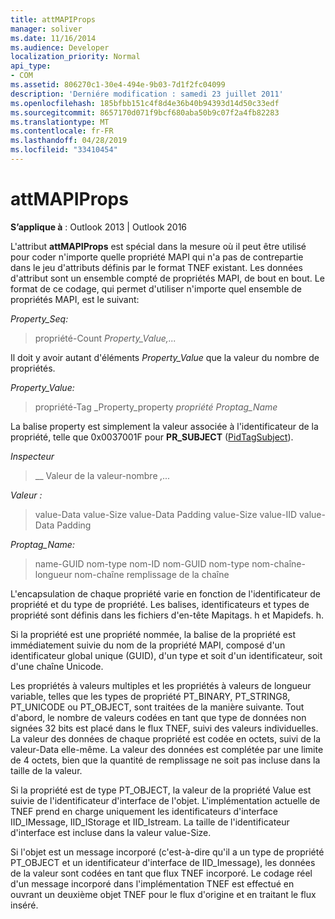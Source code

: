 ```yaml
---
title: attMAPIProps
manager: soliver
ms.date: 11/16/2014
ms.audience: Developer
localization_priority: Normal
api_type:
- COM
ms.assetid: 806270c1-30e4-494e-9b03-7d1f2fc04099
description: 'Derniére modification : samedi 23 juillet 2011'
ms.openlocfilehash: 185bfbb151c4f8d4e36b40b94393d14d50c33edf
ms.sourcegitcommit: 8657170d071f9bcf680aba50b9c07f2a4fb82283
ms.translationtype: MT
ms.contentlocale: fr-FR
ms.lasthandoff: 04/28/2019
ms.locfileid: "33410454"
---
```

# <a name="attmapiprops"></a>attMAPIProps

  
  
**S’applique à** : Outlook 2013 | Outlook 2016 
  
L'attribut **attMAPIProps** est spécial dans la mesure où il peut être utilisé pour coder n'importe quelle propriété MAPI qui n'a pas de contrepartie dans le jeu d'attributs définis par le format TNEF existant. Les données d'attribut sont un ensemble compté de propriétés MAPI, de bout en bout. Le format de ce codage, qui permet d'utiliser n'importe quel ensemble de propriétés MAPI, est le suivant:  
  
 _Property_Seq:_
  
> propriété-Count _Property_Value,..._
    
Il doit y avoir autant d'éléments _Property_Value_ que la valeur du nombre de propriétés. 
  
 _Property_Value:_
  
> propriété-Tag _Property_property _propriété Proptag_Name_
    
La balise property est simplement la valeur associée à l'identificateur de la propriété, telle que 0x0037001F pour **PR_SUBJECT** ([PidTagSubject](pidtagsubject-canonical-property.md)).
  
 _Inspecteur_
  
>  __ Valeur de la valeur-nombre _,..._
    
 _Valeur :_
  
> value-Data value-Size value-Data Padding value-Size value-IID value-Data Padding
    
 _Proptag_Name:_
  
> name-GUID nom-type nom-ID nom-GUID nom-type nom-chaîne-longueur nom-chaîne remplissage de la chaîne
    
L'encapsulation de chaque propriété varie en fonction de l'identificateur de propriété et du type de propriété. Les balises, identificateurs et types de propriété sont définis dans les fichiers d'en-tête Mapitags. h et Mapidefs. h.
  
Si la propriété est une propriété nommée, la balise de la propriété est immédiatement suivie du nom de la propriété MAPI, composé d'un identificateur global unique (GUID), d'un type et soit d'un identificateur, soit d'une chaîne Unicode.
  
Les propriétés à valeurs multiples et les propriétés à valeurs de longueur variable, telles que les types de propriété PT_BINARY, PT_STRING8, PT_UNICODE ou PT_OBJECT, sont traitées de la manière suivante. Tout d'abord, le nombre de valeurs codées en tant que type de données non signées 32 bits est placé dans le flux TNEF, suivi des valeurs individuelles. La valeur des données de chaque propriété est codée en octets, suivi de la valeur-Data elle-même. La valeur des données est complétée par une limite de 4 octets, bien que la quantité de remplissage ne soit pas incluse dans la taille de la valeur.
  
Si la propriété est de type PT_OBJECT, la valeur de la propriété Value est suivie de l'identificateur d'interface de l'objet. L'implémentation actuelle de TNEF prend en charge uniquement les identificateurs d'interface IID_IMessage, IID_IStorage et IID_Istream. La taille de l'identificateur d'interface est incluse dans la valeur value-Size.
  
Si l'objet est un message incorporé (c'est-à-dire qu'il a un type de propriété PT_OBJECT et un identificateur d'interface de IID_Imessage), les données de la valeur sont codées en tant que flux TNEF incorporé. Le codage réel d'un message incorporé dans l'implémentation TNEF est effectué en ouvrant un deuxième objet TNEF pour le flux d'origine et en traitant le flux inséré.
  

